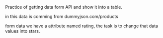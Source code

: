 Practice of getting data form API and show it into a table.

in this data is comming from dummyjson.com/products

form data we have a attribute named rating, the task is to change that data values into stars.
